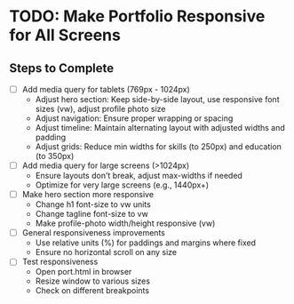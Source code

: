 # TODO: Make Portfolio Responsive for All Screens

## Steps to Complete

- [ ] Add media query for tablets (769px - 1024px)
  - Adjust hero section: Keep side-by-side layout, use responsive font sizes (vw), adjust profile photo size
  - Adjust navigation: Ensure proper wrapping or spacing
  - Adjust timeline: Maintain alternating layout with adjusted widths and padding
  - Adjust grids: Reduce min widths for skills (to 250px) and education (to 350px)
- [ ] Add media query for large screens (>1024px)
  - Ensure layouts don't break, adjust max-widths if needed
  - Optimize for very large screens (e.g., 1440px+)
- [ ] Make hero section more responsive
  - Change h1 font-size to vw units
  - Change tagline font-size to vw
  - Make profile-photo width/height responsive (vw)
- [ ] General responsiveness improvements
  - Use relative units (%) for paddings and margins where fixed
  - Ensure no horizontal scroll on any size
- [ ] Test responsiveness
  - Open port.html in browser
  - Resize window to various sizes
  - Check on different breakpoints
